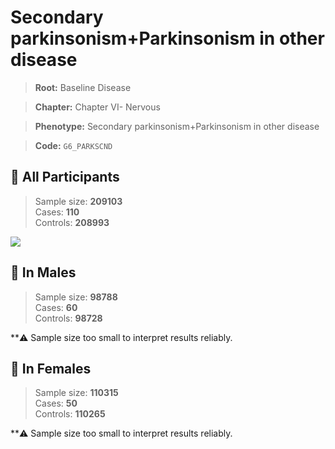 # Secondary parkinsonism+Parkinsonism in other disease

> **Root:** Baseline Disease  

> **Chapter:** Chapter VI- Nervous  

> **Phenotype:** Secondary parkinsonism+Parkinsonism in other disease  

> **Code:** `G6_PARKSCND`

## 🧪 All Participants  
> Sample size: **209103**  
> Cases: **110**  
> Controls: **208993**
<img src="/Disease/Figures/ALL/Incidence/G6_PARKSCND.png"/>
<CsvTable src="/Disease/Data/ALL/Incidence/COX_G6_PARKSCND.csv" label="🔍 View full results" />

## 👨 In Males  
> Sample size: **98788**  
> Cases: **60**  
> Controls: **98728**

**⚠️ Sample size too small to interpret results reliably.


## 👩 In Females  
> Sample size: **110315**  
> Cases: **50**  
> Controls: **110265**

**⚠️ Sample size too small to interpret results reliably.

